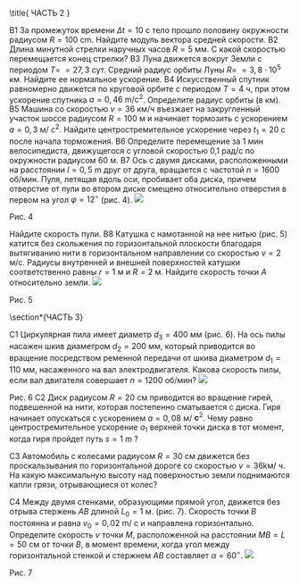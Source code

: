 \title{
ЧАСТЬ 2
}

В1 За промежуток времени $\Delta t=10$ с тело прошло половину окружности радиусом $R=100 \mathrm{~cm}$. Найдите модуль вектора средней скорости.
В2 Длина минутной стрелки наручных часов $R=5$ мм. С какой скоростью перемещается конец стрелки?
В3 Луна движется вокруг Земли с периодом $T=$ $=27,3$ сут. Средний радиус орбиты Луны $R=$ $=3,8 \cdot 10^{5}$ км. Найдите ее нормальное ускорение.
В4 Искусственный спутник равномерно движется по круговой орбите с периодом $T=4$ ч, при этом ускорение спутника $a=0,46 \mathrm{~m} / \mathrm{c}^{2}$. Определите радиус орбиты (в км).
В5 Машина со скоростью $v=36$ км/ч въезжает на закругленный участок шоссе радиусом $R=100$ м и начинает тормозить с ускорением $a=0,3$ м/ $\mathrm{c}^{2}$. Найдите центростремительное ускорение через $t_{1}=20$ с после начала торможения.
В6 Определите перемещение за 1 мин велосипедиста, движущегося с угловой скоростью 0,1 рад/с по окружности радиусом 60 м.
B7 Ось с двумя дисками, расположенными на расстоянии $l=0,5 \mathrm{~m}$ друг от друга, вращается с частотой $n=1600$ об/мин. Пуля, летящая вдоль оси, пробивает оба диска, причем отверстие от пули во втором диске смещено относительно отверстия в первом на угол $\varphi=12^{\circ}$ (рис. 4).
![](https://cdn.mathpix.com/cropped/2024_10_24_39abbe730a365c65c931g-1.jpg?height=252&width=255&top_left_y=1413&top_left_x=1437)

Рис. 4

Найдите скорость пули.
B8 Катушка с намотанной на нее нитью (рис. 5) катится без скольжения по горизонтальной плоскости благодаря вытягиванию нити в горизонтальном направлении со скоростью $v=2$ м/с. Радиусы внутренней и внешней поверхностей катушки соответственно равны $r=1$ м и $R=2$ м. Найдите скорость точки $A$ относительно земли.
![](https://cdn.mathpix.com/cropped/2024_10_24_39abbe730a365c65c931g-1.jpg?height=281&width=372&top_left_y=1844&top_left_x=1322)

Рис. 5

\section*{ЧАСТЬ 3}

C1 Циркулярная пила имеет диаметр $d_{3}=400$ мм (рис. 6). На ось пилы насажен шкив диаметром $d_{2}=200$ мм, который приводится во вращение посредством ременной передачи от шкива диаметром $d_{1}=110$ мм, насаженного на вал электродвигателя. Какова скорость пилы, если вал двигателя совершает $n=1200$ об/мин?
![](https://cdn.mathpix.com/cropped/2024_10_24_39abbe730a365c65c931g-2.jpg?height=347&width=709&top_left_y=683&top_left_x=656)

Рис. 6
C2 Диск радиусом $R=20$ см приводится во вращение гирей, подвешенной на нити, которая постепенно сматывается с диска. Гиря начинает опускаться с ускорением $a=0,08$ м/ $\mathbf{c}^{2}$. Чему равно центростремительное ускорение $a_{1}$ верхней точки диска в тот момент, когда гиря пройдет путь $s=1 \mathrm{~m}$ ?

C3 Автомобиль с колесами радиусом $R=30$ см движется без проскальзывания по горизонтальной дороге со скоростью $v=36 \mathrm{kм} /$ ч. На какую максимальную высоту над поверхностью земли поднимаются капли грязи, отрывающиеся от колес?

C4 Между двумя стенками, образующими прямой угол, движется без отрыва стержень $A B$ длиной $L_{0}=1$ м. (рис. 7). Скорость точки $B$ постоянна и равна $v_{0}=0,02 \mathrm{~m} /$ с и направлена горизонтально. Определите скорость $v$ точки $M$, расположенной на расстоянии $M B=L=50$ см от точки $B$, в момент времени, когда угол между горизонтальной стенкой и стержнем $A B$ составляет $\alpha=60^{\circ}$.
![](https://cdn.mathpix.com/cropped/2024_10_24_39abbe730a365c65c931g-2.jpg?height=247&width=326&top_left_y=1944&top_left_x=1342)

Рис. 7